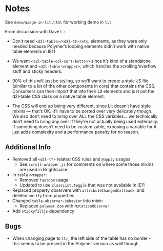 # Notes

See `demo/usage-in-lit.html` for working demo in `lit`.

From discussion with Dave L.:

- Don't need `<d2l-table>/<d2l-th>/etc`. elements, as they were only needed because Polymer’s looping elements didn’t work with native table elements in IE11

- We want `<d2l-table-col-sort-button>` since it’s kind of a standalone element and `<d2l-table-wrapper>`, which handles the scrolling/overflow stuff and sticky headers.

- 90% of this will just be styling, so we’ll want to create a style JS file (similar to a lot of the other components in core) that contains the CSS. Consumers can then import that into their Lit elements and just put the d2l-table CSS class on a native table element.

- The CSS will end up being very different, since Lit doesn’t have style mixins — that’s OK. It’ll have to be ported over very delicately though. We also don’t need to bring over ALL the CSS variables… we technically don’t need to bring any over if they’re not actually being used externally. If something doesn’t need to be customizable, exposing a variable for it just adds complexity and a performance penalty for no reason.

## Additional Info

- Removed all `<d2l-t*>` related CSS rules and `@apply` usages
  - See `scroll-wrapper.js` for comments on where some those mixins are used in Brightspace
- In `table-wrapper`:
  - Removed `fastdom` usage
  - Updated to use `classList.toggle` that was not available in IE11
- Replaced property observers with `attributeChangedCallback`, and deleted `notify` from properties
- Changed `table-observer-behavior` into mixin
  - Replaced `polymer.dom` with `MutationObserver`
- Add `stickyfilljs` dependency

## Bugs
- When changing page to `ltr`, the left side of the table has no border - this seems to be present in the Polymer version as well though

